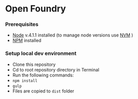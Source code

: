 # Open Foundry
### Prerequisites 
- [Node](https://nodejs.org/ "Node") v.4.1.1 installed  (to manage node versions use [NVM](https://github.com/creationix/nvm) )
- [NPM](https://www.npmjs.com/ "NPM Package Manager") installed
### Setup local dev environment
- Clone this repository 
- Cd to root repository directory in Terminal
- Run the following commands: 
- `npm install`
- `gulp`
- Files are copied to `dist` folder


